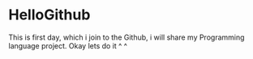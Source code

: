 # HelloGithub
This is first day, which i join to the Github, i will share my Programming language project.
Okay lets do it ^ ^
